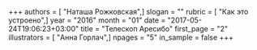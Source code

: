 +++
authors = [ "Наташа Рожковская",]
slogan = ""
rubric = [ "Как это устроено",]
year = "2016"
month = "01"
date = "2017-05-24T19:06:23+03:00"
title = "Телескоп Аресибо"
first_page = "2"
illustrators = [ "Анна Горлач",]
npages = "5"
in_sample = false
+++
